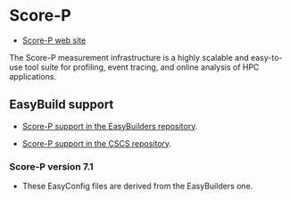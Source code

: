 # Score-P

  * [Score-P web site](https://www.vi-hps.org/projects/score-p/index.html)

The Score-P measurement infrastructure is a highly scalable and easy-to-use tool
suite for profiling, event tracing, and online analysis of HPC applications.

## EasyBuild support

  * [Score-P support in the EasyBuilders repository](https://github.com/easybuilders/easybuild-easyconfigs/tree/develop/easybuild/easyconfigs/s/Score-P).

  * [Score-P support in the CSCS repository](https://github.com/easybuilders/CSCS/tree/master/easybuild/easyconfigs/s/Score-P).


### Score-P version 7.1

  * These EasyConfig files are derived from the EasyBuilders one.